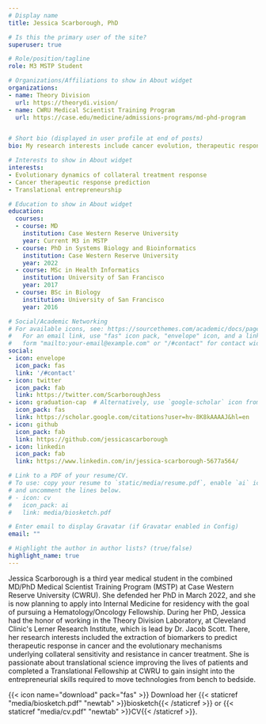```yaml
---
# Display name
title: Jessica Scarborough, PhD

# Is this the primary user of the site?
superuser: true

# Role/position/tagline
role: M3 MSTP Student

# Organizations/Affiliations to show in About widget
organizations:
- name: Theory Division
  url: https://theorydi.vision/
- name: CWRU Medical Scientist Training Program
  url: https://case.edu/medicine/admissions-programs/md-phd-program


# Short bio (displayed in user profile at end of posts)
bio: My research interests include cancer evolution, therapeutic response prediction, and entrepreneurship in translational science.

# Interests to show in About widget
interests:
- Evolutionary dynamics of collateral treatment response
- Cancer therapeutic response prediction
- Translational entrepreneurship

# Education to show in About widget
education:
  courses:
  - course: MD
    institution: Case Western Reserve University
    year: Current M3 in MSTP
  - course: PhD in Systems Biology and Bioinformatics
    institution: Case Western Reserve University
    year: 2022
  - course: MSc in Health Informatics
    institution: University of San Francisco
    year: 2017
  - course: BSc in Biology
    institution: University of San Francisco
    year: 2016

# Social/Academic Networking
# For available icons, see: https://sourcethemes.com/academic/docs/page-builder/#icons
#   For an email link, use "fas" icon pack, "envelope" icon, and a link in the
#   form "mailto:your-email@example.com" or "/#contact" for contact widget.
social:
- icon: envelope
  icon_pack: fas
  link: '/#contact'
- icon: twitter
  icon_pack: fab
  link: https://twitter.com/ScarboroughJess
- icon: graduation-cap  # Alternatively, use `google-scholar` icon from `ai` icon pack
  icon_pack: fas
  link: https://scholar.google.com/citations?user=hv-8K8kAAAAJ&hl=en
- icon: github
  icon_pack: fab
  link: https://github.com/jessicascarborough
- icon: linkedin
  icon_pack: fab
  link: https://www.linkedin.com/in/jessica-scarborough-5677a564/

# Link to a PDF of your resume/CV.
# To use: copy your resume to `static/media/resume.pdf`, enable `ai` icons in `params.toml`, 
# and uncomment the lines below.
# - icon: cv
#   icon_pack: ai
#   link: media/biosketch.pdf

# Enter email to display Gravatar (if Gravatar enabled in Config)
email: ""

# Highlight the author in author lists? (true/false)
highlight_name: true
---
```


Jessica Scarborough is a third year medical student in the combined MD/PhD Medical Scientist Training Program (MSTP) at Case Western Reserve University (CWRU). She defended her PhD in March 2022, and she is now planning to apply into Internal Medicine for residency with the goal of pursuing a Hematology/Oncology Fellowship. During her PhD, Jessica had the honor of working in the Theory Division Laboratory, at Cleveland Clinic's Lerner Research Institute, which is lead by Dr. Jacob Scott. There, her research interests included the extraction of biomarkers to predict therapeutic response in cancer and the evolutionary mechanisms underlying collateral sensitivity and resistance in cancer treatment. She is passionate about translational science improving the lives of patients and completed a Translational Fellowship at CWRU to gain insight into the entrepreneurial skills required to move technologies from bench to bedside.


{{< icon name="download" pack="fas" >}} Download her {{< staticref "media/biosketch.pdf" "newtab" >}}biosketch{{< /staticref >}} or {{< staticref "media/cv.pdf" "newtab" >}}CV{{< /staticref >}}.
